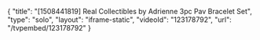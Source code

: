 {
    "title": "[1508441819] Real Collectibles by Adrienne 3pc Pav Bracelet Set",
    "type": "solo",
    "layout": "iframe-static",
    "videoId": "123178792",
    "url": "\/tvpembed\/123178792"
}